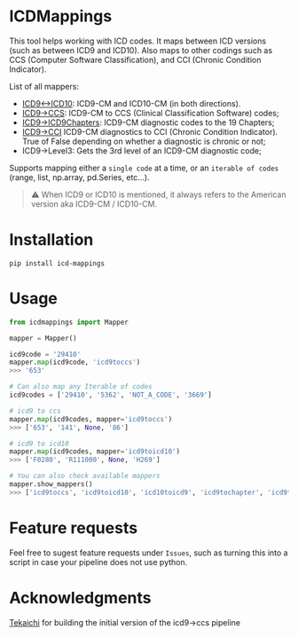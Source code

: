 # ICDMappings

This tool helps working with ICD codes. It maps between ICD versions (such as between ICD9 and ICD10). Also maps to other codings such as CCS (Computer Software Classification), and CCI (Chronic Condition Indicator).

List of all mappers:
- [ICD9<->ICD10](https://www.nber.org/research/data/icd-9-cm-and-icd-10-cm-and-icd-10-pcs-crosswalk-or-general-equivalence-mappings): ICD9-CM and ICD10-CM (in both directions).
- [ICD9->CCS](): ICD9-CM to CCS (Clinical Classification Software) codes;
- [ICD9->ICD9Chapters](https://icd.codes/icd9cm): ICD9-CM diagnostic codes to the 19 Chapters;
- [ICD9->CCI](https://www.hcup-us.ahrq.gov/toolssoftware/chronic/chronic.jsp) ICD9-CM diagnostics to CCI (Chronic Condition Indicator). True of False depending on whether a diagnostic is chronic or not;
- ICD9->Level3: Gets the 3rd level of an ICD9-CM diagnostic code;


Supports mapping either a `single code` at a time, or an `iterable of codes` (range, list, np.array, pd.Series, etc...).


> :warning: When ICD9 or ICD10 is mentioned, it always refers to the American version aka ICD9-CM / ICD10-CM.

# Installation

`pip install icd-mappings`

# Usage

```python
from icdmappings import Mapper

mapper = Mapper()

icd9code = '29410'
mapper.map(icd9code, 'icd9toccs')
>>> '653'

# Can also map any Iterable of codes
icd9codes = ['29410', '5362', 'NOT_A_CODE', '3669']

# icd9 to ccs
mapper.map(icd9codes, mapper='icd9toccs')
>>> ['653', '141', None, '86']

# icd9 to icd10
mapper.map(icd9codes, mapper='icd9toicd10')
>>> ['F0280', 'R111000', None, 'H269']

# You can also check available mappers
mapper.show_mappers()
>>> ['icd9toccs', 'icd9toicd10', 'icd10toicd9', 'icd9tochapter', 'icd9tolevel3', 'icd9tocci']
```

# Feature requests

Feel free to sugest feature requests under `Issues`, such as turning this into a script in case your pipeline does not use python.


# Acknowledgments

[Tekaichi](https://github.com/Tekaichi) for building the initial version of the icd9->ccs pipeline
